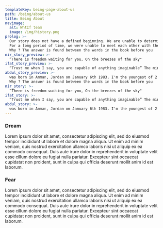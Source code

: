 ```yaml
---
templateKey: being-page-about-us
path: /being/about-us
title: Being About
navimage:
  alt: WhtIf team
  image: /img/history.png
prolog: >-
  Our story does not have a defined beginning. We are unable to determine exactly when it started, where the first memory was created. We just remember that our story is a meeting between three ,with one common dream
  For a long period of time, we were unable to meet each other with the third one, in our original organic surroundings
  Why ? The answer is found between the words in the book before you
nir_story_preview: >-
  “There is freedom waiting for you, On the breezes of the sky"
ifat_story_preview: >-
  “Trust me when I say, you are capable of anything imaginable” The mind is everything. What you think you become. –Buddha
abdul_story_preview: >-
  was born in Amman, Jordan on January 6th 1983. I'm the youngest of 2 sisters! I went to private school with upper class kids with a lot of
  Why ? The answer is found between the words in the book before you
nir_story: >-
  “There is freedom waiting for you, On the breezes of the sky"
ifat_story: >-
  “Trust me when I say, you are capable of anything imaginable” The mind is everything. What you think you become. –Buddha
abdul_story: >-
  was born in Amman, Jordan on January 6th 1983. I'm the youngest of 2 sisters! I went to private school with upper class kids with a lot of
---
```


### Dream

Lorem ipsum dolor sit amet, consectetur adipiscing elit, sed do eiusmod tempor incididunt ut labore et dolore magna aliqua. Ut enim ad minim veniam, quis nostrud exercitation ullamco laboris nisi ut aliquip ex ea commodo consequat. Duis aute irure dolor in reprehenderit in voluptate velit esse cillum dolore eu fugiat nulla pariatur. Excepteur sint occaecat cupidatat non proident, sunt in culpa qui officia deserunt mollit anim id est laborum.

### Fear

Lorem ipsum dolor sit amet, consectetur adipiscing elit, sed do eiusmod tempor incididunt ut labore et dolore magna aliqua. Ut enim ad minim veniam, quis nostrud exercitation ullamco laboris nisi ut aliquip ex ea commodo consequat. Duis aute irure dolor in reprehenderit in voluptate velit esse cillum dolore eu fugiat nulla pariatur. Excepteur sint occaecat cupidatat non proident, sunt in culpa qui officia deserunt mollit anim id est laborum.

